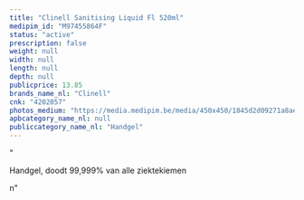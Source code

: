 ```yaml
---
title: "Clinell Sanitising Liquid Fl 520ml"
medipim_id: "M97455864F"
status: "active"
prescription: false
weight: null
width: null
length: null
depth: null
publicprice: 13.85
brands_name_nl: "Clinell"
cnk: "4202057"
photos_medium: "https://media.medipim.be/media/450x450/1845d2d09271a8aec03069052d1f54c6.jpg"
apbcategory_name_nl: null
publiccategory_name_nl: "Handgel"
---
```

"<p>Handgel, doodt 99,999% van alle ziektekiemen</p>n"
